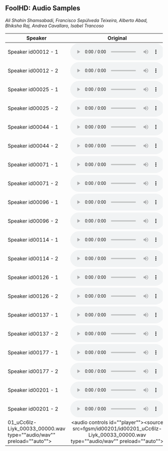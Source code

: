 ## FoolHD: Audio Samples
_Ali Shahin Shamsabadi, Francisco Sepúlveda Teixeira, Alberto Abad, Bhiksha Raj, Andrea Cavallaro, Isabel Trancoso_

|  Speaker  | Original | FGSM | BIM | FoolHD Targeted | FoolHD Untargeted |
|-----------|:--------:|:----:|:---:|:---------------:|:-----------------:|
|   Speaker id00012 - 1 | <audio controls id="player"><source src=original/id00012/id00012_C_FAL9gv8bo_00029_00000.wav type="audio/wav" preload="auto"></audio> | <audio controls id="player"><source src=fgsm/id00012/id00012_C_FAL9gv8bo_00029_00000.wav type="audio/wav" preload="auto"></audio> | <audio controls id="player"><source src=bim/id00012/id00012_C_FAL9gv8bo_00029_00000.wav type="audio/wav" preload="auto"></audio> | <audio controls id="player"><source src=untargeted/id00012/id00012_C_FAL9gv8bo_00029_00000.wav type="audio/wav" preload="auto"></audio> | <audio controls id="player"><source src=targeted/id00012/id00012_C_FAL9gv8bo_00029_00000.wav type="audio/wav" preload="auto"></audio> |
|   Speaker id00012 - 2 | <audio controls id="player"><source src=original/id00012/id00012_Pdni5zyZJYA_00085_00000.wav type="audio/wav" preload="auto"></audio> | <audio controls id="player"><source src=fgsm/id00012/id00012_Pdni5zyZJYA_00085_00000.wav type="audio/wav" preload="auto"></audio> | <audio controls id="player"><source src=bim/id00012/id00012_Pdni5zyZJYA_00085_00000.wav type="audio/wav" preload="auto"></audio> | <audio controls id="player"><source src=untargeted/id00012/id00012_Pdni5zyZJYA_00085_00000.wav type="audio/wav" preload="auto"></audio> | <audio controls id="player"><source src=targeted/id00012/id00012_Pdni5zyZJYA_00085_00000.wav type="audio/wav" preload="auto"></audio> |
|   Speaker id00025 - 1 | <audio controls id="player"><source src=original/id00025/id00025_PjSeVtbvSjA_00023_00000.wav type="audio/wav" preload="auto"></audio> | <audio controls id="player"><source src=fgsm/id00025/id00025_PjSeVtbvSjA_00023_00000.wav type="audio/wav" preload="auto"></audio> | <audio controls id="player"><source src=bim/id00025/id00025_PjSeVtbvSjA_00023_00000.wav type="audio/wav" preload="auto"></audio> | <audio controls id="player"><source src=untargeted/id00025/id00025_PjSeVtbvSjA_00023_00000.wav type="audio/wav" preload="auto"></audio> | <audio controls id="player"><source src=targeted/id00025/id00025_PjSeVtbvSjA_00023_00000.wav type="audio/wav" preload="auto"></audio> |
|   Speaker id00025 - 2 | <audio controls id="player"><source src=original/id00025/id00025_O_ICgJ0s-_o_00019_00000.wav type="audio/wav" preload="auto"></audio> | <audio controls id="player"><source src=fgsm/id00025/id00025_O_ICgJ0s-_o_00019_00000.wav type="audio/wav" preload="auto"></audio> | <audio controls id="player"><source src=bim/id00025/id00025_O_ICgJ0s-_o_00019_00000.wav type="audio/wav" preload="auto"></audio> | <audio controls id="player"><source src=untargeted/id00025/id00025_O_ICgJ0s-_o_00019_00000.wav type="audio/wav" preload="auto"></audio> | <audio controls id="player"><source src=targeted/id00025/id00025_O_ICgJ0s-_o_00019_00000.wav type="audio/wav" preload="auto"></audio> |
|   Speaker id00044 - 1 | <audio controls id="player"><source src=original/id00044/id00044__e_QLF9g3No_00062_00000.wav type="audio/wav" preload="auto"></audio> | <audio controls id="player"><source src=fgsm/id00044/id00044__e_QLF9g3No_00062_00000.wav type="audio/wav" preload="auto"></audio> | <audio controls id="player"><source src=bim/id00044/id00044__e_QLF9g3No_00062_00000.wav type="audio/wav" preload="auto"></audio> | <audio controls id="player"><source src=untargeted/id00044/id00044__e_QLF9g3No_00062_00000.wav type="audio/wav" preload="auto"></audio> | <audio controls id="player"><source src=targeted/id00044/id00044__e_QLF9g3No_00062_00000.wav type="audio/wav" preload="auto"></audio> |
|   Speaker id00044 - 2 | <audio controls id="player"><source src=original/id00044/id00044_y9CfA9NV4So_00135_00000.wav type="audio/wav" preload="auto"></audio> | <audio controls id="player"><source src=fgsm/id00044/id00044_y9CfA9NV4So_00135_00000.wav type="audio/wav" preload="auto"></audio> | <audio controls id="player"><source src=bim/id00044/id00044_y9CfA9NV4So_00135_00000.wav type="audio/wav" preload="auto"></audio> | <audio controls id="player"><source src=untargeted/id00044/id00044_y9CfA9NV4So_00135_00000.wav type="audio/wav" preload="auto"></audio> | <audio controls id="player"><source src=targeted/id00044/id00044_y9CfA9NV4So_00135_00000.wav type="audio/wav" preload="auto"></audio> |
|   Speaker id00071 - 1 | <audio controls id="player"><source src=original/id00071/id00071_0JDAt0VQxT4_00001_00000.wav type="audio/wav" preload="auto"></audio> | <audio controls id="player"><source src=fgsm/id00071/id00071_0JDAt0VQxT4_00001_00000.wav type="audio/wav" preload="auto"></audio> | <audio controls id="player"><source src=bim/id00071/id00071_0JDAt0VQxT4_00001_00000.wav type="audio/wav" preload="auto"></audio> | <audio controls id="player"><source src=untargeted/id00071/id00071_0JDAt0VQxT4_00001_00000.wav type="audio/wav" preload="auto"></audio> | <audio controls id="player"><source src=targeted/id00071/id00071_0JDAt0VQxT4_00001_00000.wav type="audio/wav" preload="auto"></audio> |
|   Speaker id00071 - 2 | <audio controls id="player"><source src=original/id00071/id00071_U93Hepx7P2s_00023_00000.wav type="audio/wav" preload="auto"></audio> | <audio controls id="player"><source src=fgsm/id00071/id00071_U93Hepx7P2s_00023_00000.wav type="audio/wav" preload="auto"></audio> | <audio controls id="player"><source src=bim/id00071/id00071_U93Hepx7P2s_00023_00000.wav type="audio/wav" preload="auto"></audio> | <audio controls id="player"><source src=untargeted/id00071/id00071_U93Hepx7P2s_00023_00000.wav type="audio/wav" preload="auto"></audio> | <audio controls id="player"><source src=targeted/id00071/id00071_U93Hepx7P2s_00023_00000.wav type="audio/wav" preload="auto"></audio> |
|   Speaker id00096 - 1 | <audio controls id="player"><source src=original/id00096/id00096__RX9iRnh3do_00109_00000.wav type="audio/wav" preload="auto"></audio> | <audio controls id="player"><source src=fgsm/id00096/id00096__RX9iRnh3do_00109_00000.wav type="audio/wav" preload="auto"></audio> | <audio controls id="player"><source src=bim/id00096/id00096__RX9iRnh3do_00109_00000.wav type="audio/wav" preload="auto"></audio> | <audio controls id="player"><source src=untargeted/id00096/id00096__RX9iRnh3do_00109_00000.wav type="audio/wav" preload="auto"></audio> | <audio controls id="player"><source src=targeted/id00096/id00096__RX9iRnh3do_00109_00000.wav type="audio/wav" preload="auto"></audio> |
|   Speaker id00096 - 2 | <audio controls id="player"><source src=original/id00096/id00096_tzVkbXz1Icw_00163_00000.wav type="audio/wav" preload="auto"></audio> | <audio controls id="player"><source src=fgsm/id00096/id00096_tzVkbXz1Icw_00163_00000.wav type="audio/wav" preload="auto"></audio> | <audio controls id="player"><source src=bim/id00096/id00096_tzVkbXz1Icw_00163_00000.wav type="audio/wav" preload="auto"></audio> | <audio controls id="player"><source src=untargeted/id00096/id00096_tzVkbXz1Icw_00163_00000.wav type="audio/wav" preload="auto"></audio> | <audio controls id="player"><source src=targeted/id00096/id00096_tzVkbXz1Icw_00163_00000.wav type="audio/wav" preload="auto"></audio> |
|   Speaker id00114 - 1 | <audio controls id="player"><source src=original/id00114/id00114_ghtxoTzUUpg_00020_00000.wav type="audio/wav" preload="auto"></audio> | <audio controls id="player"><source src=fgsm/id00114/id00114_ghtxoTzUUpg_00020_00000.wav type="audio/wav" preload="auto"></audio> | <audio controls id="player"><source src=bim/id00114/id00114_ghtxoTzUUpg_00020_00000.wav type="audio/wav" preload="auto"></audio> | <audio controls id="player"><source src=untargeted/id00114/id00114_ghtxoTzUUpg_00020_00000.wav type="audio/wav" preload="auto"></audio> | <audio controls id="player"><source src=targeted/id00114/id00114_ghtxoTzUUpg_00020_00000.wav type="audio/wav" preload="auto"></audio> |
|   Speaker id00114 - 2 | <audio controls id="player"><source src=original/id00114/id00114_VXfwKTjEmhM_00016_00000.wav type="audio/wav" preload="auto"></audio> | <audio controls id="player"><source src=fgsm/id00114/id00114_VXfwKTjEmhM_00016_00000.wav type="audio/wav" preload="auto"></audio> | <audio controls id="player"><source src=bim/id00114/id00114_VXfwKTjEmhM_00016_00000.wav type="audio/wav" preload="auto"></audio> | <audio controls id="player"><source src=untargeted/id00114/id00114_VXfwKTjEmhM_00016_00000.wav type="audio/wav" preload="auto"></audio> | <audio controls id="player"><source src=targeted/id00114/id00114_VXfwKTjEmhM_00016_00000.wav type="audio/wav" preload="auto"></audio> |
|   Speaker id00126 - 1 | <audio controls id="player"><source src=original/id00126/id00126_8E-fWWCROk4_00046_00000.wav type="audio/wav" preload="auto"></audio> | <audio controls id="player"><source src=fgsm/id00126/id00126_8E-fWWCROk4_00046_00000.wav type="audio/wav" preload="auto"></audio> | <audio controls id="player"><source src=bim/id00126/id00126_8E-fWWCROk4_00046_00000.wav type="audio/wav" preload="auto"></audio> | <audio controls id="player"><source src=untargeted/id00126/id00126_8E-fWWCROk4_00046_00000.wav type="audio/wav" preload="auto"></audio> | <audio controls id="player"><source src=targeted/id00126/id00126_8E-fWWCROk4_00046_00000.wav type="audio/wav" preload="auto"></audio> |
|   Speaker id00126 - 2 | <audio controls id="player"><source src=original/id00126/id00126_8E-fWWCROk4_00118_00000.wav type="audio/wav" preload="auto"></audio> | <audio controls id="player"><source src=fgsm/id00126/id00126_8E-fWWCROk4_00118_00000.wav type="audio/wav" preload="auto"></audio> | <audio controls id="player"><source src=bim/id00126/id00126_8E-fWWCROk4_00118_00000.wav type="audio/wav" preload="auto"></audio> | <audio controls id="player"><source src=untargeted/id00126/id00126_8E-fWWCROk4_00118_00000.wav type="audio/wav" preload="auto"></audio> | <audio controls id="player"><source src=targeted/id00126/id00126_8E-fWWCROk4_00118_00000.wav type="audio/wav" preload="auto"></audio> |
|   Speaker id00137 - 1 | <audio controls id="player"><source src=original/id00137/id00137_fpYAG-_EvrA_00050_00000.wav type="audio/wav" preload="auto"></audio> | <audio controls id="player"><source src=fgsm/id00137/id00137_fpYAG-_EvrA_00050_00000.wav type="audio/wav" preload="auto"></audio> | <audio controls id="player"><source src=bim/id00137/id00137_fpYAG-_EvrA_00050_00000.wav type="audio/wav" preload="auto"></audio> | <audio controls id="player"><source src=untargeted/id00137/id00137_fpYAG-_EvrA_00050_00000.wav type="audio/wav" preload="auto"></audio> | <audio controls id="player"><source src=targeted/id00137/id00137_fpYAG-_EvrA_00050_00000.wav type="audio/wav" preload="auto"></audio> |
|   Speaker id00137 - 2 | <audio controls id="player"><source src=original/id00137/id00137_mV1G3UkgPno_00081_00000.wav type="audio/wav" preload="auto"></audio> | <audio controls id="player"><source src=fgsm/id00137/id00137_mV1G3UkgPno_00081_00000.wav type="audio/wav" preload="auto"></audio> | <audio controls id="player"><source src=bim/id00137/id00137_mV1G3UkgPno_00081_00000.wav type="audio/wav" preload="auto"></audio> | <audio controls id="player"><source src=untargeted/id00137/id00137_mV1G3UkgPno_00081_00000.wav type="audio/wav" preload="auto"></audio> | <audio controls id="player"><source src=targeted/id00137/id00137_mV1G3UkgPno_00081_00000.wav type="audio/wav" preload="auto"></audio> |
|   Speaker id00177 - 1 | <audio controls id="player"><source src=original/id00177/id00177_3olh8m6ja5U_00070_00000.wav type="audio/wav" preload="auto"></audio> | <audio controls id="player"><source src=fgsm/id00177/id00177_3olh8m6ja5U_00070_00000.wav type="audio/wav" preload="auto"></audio> | <audio controls id="player"><source src=bim/id00177/id00177_3olh8m6ja5U_00070_00000.wav type="audio/wav" preload="auto"></audio> | <audio controls id="player"><source src=untargeted/id00177/id00177_3olh8m6ja5U_00070_00000.wav type="audio/wav" preload="auto"></audio> | <audio controls id="player"><source src=targeted/id00177/id00177_3olh8m6ja5U_00070_00000.wav type="audio/wav" preload="auto"></audio> |
|   Speaker id00177 - 2 | <audio controls id="player"><source src=original/id00177/id00177_98hTSzISceU_00091_00000.wav type="audio/wav" preload="auto"></audio> | <audio controls id="player"><source src=fgsm/id00177/id00177_98hTSzISceU_00091_00000.wav type="audio/wav" preload="auto"></audio> | <audio controls id="player"><source src=bim/id00177/id00177_98hTSzISceU_00091_00000.wav type="audio/wav" preload="auto"></audio> | <audio controls id="player"><source src=untargeted/id00177/id00177_98hTSzISceU_00091_00000.wav type="audio/wav" preload="auto"></audio> | <audio controls id="player"><source src=targeted/id00177/id00177_98hTSzISceU_00091_00000.wav type="audio/wav" preload="auto"></audio> |
|   Speaker id00201 - 1 | <audio controls id="player"><source src=original/id00201/id00201_hdU90lelTtU_00018_00000.wav type="audio/wav" preload="auto"></audio> | <audio controls id="player"><source src=fgsm/id00201/id00201_hdU90lelTtU_00018_00000.wav type="audio/wav" preload="auto"></audio> | <audio controls id="player"><source src=bim/id00201/id00201_hdU90lelTtU_00018_00000.wav type="audio/wav" preload="auto"></audio> | <audio controls id="player"><source src=untargeted/id00201/id00201_hdU90lelTtU_00018_00000.wav type="audio/wav" preload="auto"></audio> | <audio controls id="player"><source src=targeted/id00201/id00201_hdU90lelTtU_00018_00000.wav type="audio/wav" preload="auto"></audio> |
|   Speaker id00201 - 2 | <audio controls id="player"><source src=original/id00201/id00201_uCc6Iz-Liyk_00033_00000.wav type="audio/wav" preload="auto"></audio> | <audio controls id="player"><source src=fgsm/id00201/id00201_uCc6Iz-Liyk_00033_00000.wav type="audio/wav" preload="auto"></audio> | <audio controls id="player"><source src=bim/id00201/id00201_uCc6Iz-Liyk_00033_00000.wav type="audio/wav" preload="auto"></audio> | <audio controls id="player"><source src=untargeted/id00201/id00201_uCc6Iz-Liyk_00033_00000.wav type="audio/wav" preload="auto"></audio> | <audio controls id="player"><source src=targeted/id00201/id00201_uCc6Iz-Liyk_00033_00000.wav type="audio/wav" preload="auto"></audio> |
01_uCc6Iz-Liyk_00033_00000.wav type=""audio/wav"" preload=""auto""></audio> | <audio controls id=""player""><source src=fgsm/id00201/id00201_uCc6Iz-Liyk_00033_00000.wav type=""audio/wav"" preload=""auto""></audio> | <audio controls id=""player""><source src=bim/id00201/id00201_uCc6Iz-Liyk_00033_00000.wav type=""audio/wav"" preload=""auto""></audio> | <audio controls id=""player""><source src=untargeted/id00201/id00201_uCc6Iz-Liyk_00033_00000.wav type=""audio/wav"" preload=""auto""></audio> | <audio controls id=""player""><source src=targeted/id00201/id00201_uCc6Iz-Liyk_00033_00000.wav type=""audio/wav"" preload=""auto""></audio> |"
